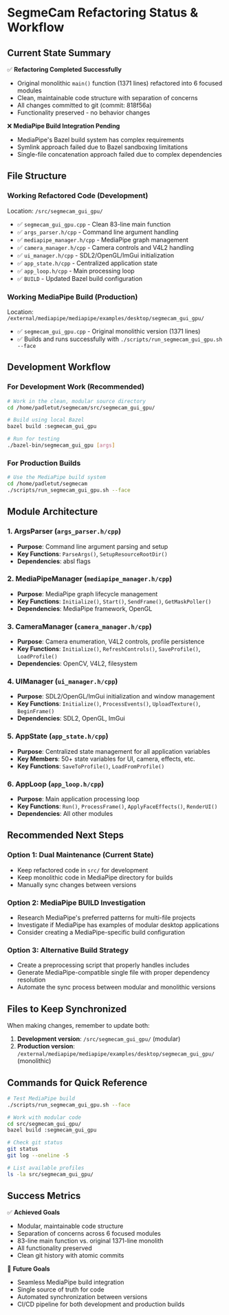 # SegmeCam Refactoring Status & Workflow

## Current State Summary

✅ **Refactoring Completed Successfully**
- Original monolithic `main()` function (1371 lines) refactored into 6 focused modules
- Clean, maintainable code structure with separation of concerns
- All changes committed to git (commit: 818f56a)
- Functionality preserved - no behavior changes

❌ **MediaPipe Build Integration Pending**
- MediaPipe's Bazel build system has complex requirements
- Symlink approach failed due to Bazel sandboxing limitations
- Single-file concatenation approach failed due to complex dependencies

## File Structure

### Working Refactored Code (Development)
Location: `/src/segmecam_gui_gpu/`
- ✅ `segmecam_gui_gpu.cpp` - Clean 83-line main function
- ✅ `args_parser.h/cpp` - Command line argument handling
- ✅ `mediapipe_manager.h/cpp` - MediaPipe graph management  
- ✅ `camera_manager.h/cpp` - Camera controls and V4L2 handling
- ✅ `ui_manager.h/cpp` - SDL2/OpenGL/ImGui initialization
- ✅ `app_state.h/cpp` - Centralized application state
- ✅ `app_loop.h/cpp` - Main processing loop
- ✅ `BUILD` - Updated Bazel build configuration

### Working MediaPipe Build (Production)
Location: `/external/mediapipe/mediapipe/examples/desktop/segmecam_gui_gpu/`
- ✅ `segmecam_gui_gpu.cpp` - Original monolithic version (1371 lines)
- ✅ Builds and runs successfully with `./scripts/run_segmecam_gui_gpu.sh --face`

## Development Workflow

### For Development Work (Recommended)
```bash
# Work in the clean, modular source directory
cd /home/padletut/segmecam/src/segmecam_gui_gpu/

# Build using local Bazel
bazel build :segmecam_gui_gpu

# Run for testing
./bazel-bin/segmecam_gui_gpu [args]
```

### For Production Builds
```bash
# Use the MediaPipe build system
cd /home/padletut/segmecam
./scripts/run_segmecam_gui_gpu.sh --face
```

## Module Architecture

### 1. ArgsParser (`args_parser.h/cpp`)
- **Purpose**: Command line argument parsing and setup
- **Key Functions**: `ParseArgs()`, `SetupResourceRootDir()`
- **Dependencies**: absl flags

### 2. MediaPipeManager (`mediapipe_manager.h/cpp`)
- **Purpose**: MediaPipe graph lifecycle management
- **Key Functions**: `Initialize()`, `Start()`, `SendFrame()`, `GetMaskPoller()`
- **Dependencies**: MediaPipe framework, OpenGL

### 3. CameraManager (`camera_manager.h/cpp`)
- **Purpose**: Camera enumeration, V4L2 controls, profile persistence
- **Key Functions**: `Initialize()`, `RefreshControls()`, `SaveProfile()`, `LoadProfile()`
- **Dependencies**: OpenCV, V4L2, filesystem

### 4. UIManager (`ui_manager.h/cpp`)
- **Purpose**: SDL2/OpenGL/ImGui initialization and window management
- **Key Functions**: `Initialize()`, `ProcessEvents()`, `UploadTexture()`, `BeginFrame()`
- **Dependencies**: SDL2, OpenGL, ImGui

### 5. AppState (`app_state.h/cpp`)
- **Purpose**: Centralized state management for all application variables
- **Key Members**: 50+ state variables for UI, camera, effects, etc.
- **Key Functions**: `SaveToProfile()`, `LoadFromProfile()`

### 6. AppLoop (`app_loop.h/cpp`)
- **Purpose**: Main application processing loop
- **Key Functions**: `Run()`, `ProcessFrame()`, `ApplyFaceEffects()`, `RenderUI()`
- **Dependencies**: All other modules

## Recommended Next Steps

### Option 1: Dual Maintenance (Current State)
- Keep refactored code in `src/` for development
- Keep monolithic code in MediaPipe directory for builds
- Manually sync changes between versions

### Option 2: MediaPipe BUILD Investigation
- Research MediaPipe's preferred patterns for multi-file projects
- Investigate if MediaPipe has examples of modular desktop applications
- Consider creating a MediaPipe-specific build configuration

### Option 3: Alternative Build Strategy
- Create a preprocessing script that properly handles includes
- Generate MediaPipe-compatible single file with proper dependency resolution
- Automate the sync process between modular and monolithic versions

## Files to Keep Synchronized

When making changes, remember to update both:
1. **Development version**: `/src/segmecam_gui_gpu/` (modular)
2. **Production version**: `/external/mediapipe/mediapipe/examples/desktop/segmecam_gui_gpu/` (monolithic)

## Commands for Quick Reference

```bash
# Test MediaPipe build
./scripts/run_segmecam_gui_gpu.sh --face

# Work with modular code
cd src/segmecam_gui_gpu/
bazel build :segmecam_gui_gpu

# Check git status
git status
git log --oneline -5

# List available profiles
ls -la src/segmecam_gui_gpu/
```

## Success Metrics

✅ **Achieved Goals**
- Modular, maintainable code structure
- Separation of concerns across 6 focused modules
- 83-line main function vs. original 1371-line monolith
- All functionality preserved
- Clean git history with atomic commits

🎯 **Future Goals**
- Seamless MediaPipe build integration
- Single source of truth for code
- Automated synchronization between versions
- CI/CD pipeline for both development and production builds